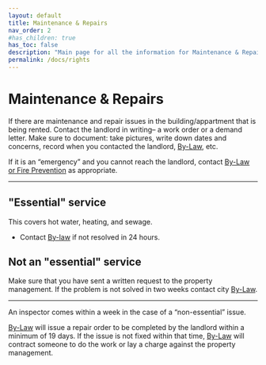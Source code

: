 ```yaml
---
layout: default
title: Maintenance & Repairs
nav_order: 2
#has_children: true
has_toc: false
description: "Main page for all the information for Maintenance & Repair rights that tenants have"
permalink: /docs/rights
---
```


# Maintenance & Repairs

If there are maintenance and repair issues in the building/appartment that is being rented. Contact the landlord in writing– a work order or a demand letter. Make sure to document: take pictures, write down dates and concerns, record when you contacted the landlord, [By-Law](./by-law.md), etc.

If it is an “emergency” and you cannot reach the landlord, contact [By-Law or Fire Prevention](./by-law.md) as appropriate.

---

## "Essential" service

This covers hot water, heating, and sewage.
- Contact [By-law](./by-law.md) if not resolved in 24 hours.

## Not an "essential" service

Make sure that you have sent a written request to the property management. If the problem is not solved in two weeks contact city [By-Law](./by-law.md).

---

An inspector comes within a week in the case of a “non-essential” issue.

[By-Law](./by-law.md) will issue a repair order to be completed by the landlord within a minimum of 19 days. If the issue is not fixed within that time, [By-Law](./by-law.md) will contract someone to do the work or lay a charge against the property management.
